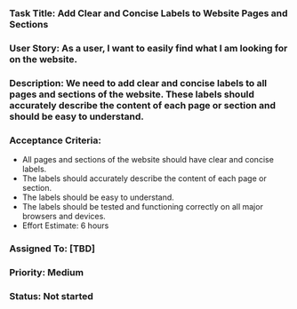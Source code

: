 ### Task Title: Add Clear and Concise Labels to Website Pages and Sections
### User Story: As a user, I want to easily find what I am looking for on the website.

### Description: We need to add clear and concise labels to all pages and sections of the website. These labels should accurately describe the content of each page or section and should be easy to understand.

### Acceptance Criteria:

- All pages and sections of the website should have clear and concise labels.
- The labels should accurately describe the content of each page or section.
- The labels should be easy to understand.
- The labels should be tested and functioning correctly on all major browsers and devices.
- Effort Estimate: 6 hours

### Assigned To: [TBD]

### Priority: Medium

### Status: Not started